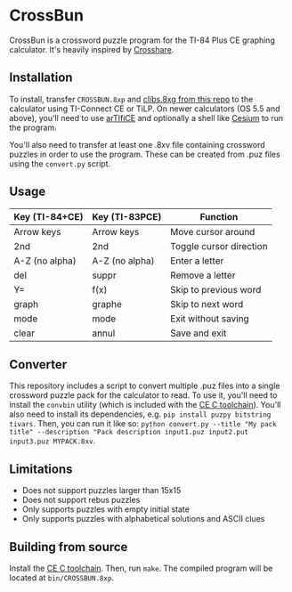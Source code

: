 # CrossBun

CrossBun is a crossword puzzle program for the TI-84 Plus CE graphing calculator. It's heavily inspired by [Crosshare](https://crosshare.org/).

## Installation
To install, transfer `CROSSBUN.8xp` and [clibs.8xg from this repo](https://github.com/CE-Programming/libraries/releases/latest) to the calculator using TI-Connect CE or TiLP.
On newer calculators (OS 5.5 and above), you'll need to use [arTIfiCE](https://yvantt.github.io/arTIfiCE/) and optionally a shell like [Cesium](https://github.com/mateoconlechuga/cesium/releases) to run the program.

You'll also need to transfer at least one .8xv file containing crossword puzzles in order to use the program. These can be created from .puz files using the `convert.py` script.

## Usage
| Key (TI-84+CE) | Key (TI-83PCE) | Function                |
|----------------|----------------|-------------------------|
| Arrow keys     | Arrow keys     | Move cursor around      |
| 2nd            | 2nd            | Toggle cursor direction |
| A-Z (no alpha) | A-Z (no alpha) | Enter a letter          |
| del            | suppr          | Remove a letter         |
| Y=             | f(x)           | Skip to previous word   |
| graph          | graphe         | Skip to next word       |
| mode           | mode           | Exit without saving     |
| clear          | annul          | Save and exit           |

## Converter
This repository includes a script to convert multiple .puz files into a single crossword puzzle pack for the calculator to read.
To use it, you'll need to install the `convbin` utility (which is included with the [CE C toolchain](https://ce-programming.github.io/toolchain/index.html)).
You'll also need to install its dependencies, e.g. `pip install puzpy bitstring tivars`.
Then, you can run it like so: `python convert.py --title "My pack title" --description "Pack description input1.puz input2.put input3.puz MYPACK.8xv`.

## Limitations
- Does not support puzzles larger than 15x15
- Does not support rebus puzzles
- Only supports puzzles with empty initial state
- Only supports puzzles with alphabetical solutions and ASCII clues

## Building from source
Install the [CE C toolchain](https://ce-programming.github.io/toolchain/index.html).
Then, run `make`.
The compiled program will be located at `bin/CROSSBUN.8xp`.